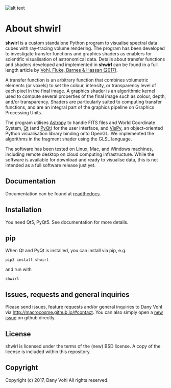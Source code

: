 ![alt text](shwirl/docs/_static/shwirl_splash.png "Shwirl")

About shwirl
=============

**shwirl** is a custom standalone Python program to visualise spectral data cubes with ray-tracing volume rendering.
The program has been developed to investigate transfer functions and graphics shaders as enablers for
scientific visualisation of astronomical data. Details about transfer functions and shaders developed and implemented in
**shwirl** can be found in a full length article by [Vohl, Fluke, Barnes & Hassan (2017)](https://academic.oup.com/mnras/article-lookup/doi/10.1093/mnras/stx1676).

A transfer function is an arbitrary function that combines volumetric elements (or voxels) to set the colour,
intensity, or transparency level of each pixel in the final image. A graphics shader is an algorithmic kernel
used to compute several properties of the final image such as colour, depth, and/or transparency.
Shaders are particularly suited to computing transfer functions, and are an integral part of the graphics
pipeline on Graphics Processing Units.

The program utilises [Astropy](http://www.astropy.org) to handle FITS files and World Coordinate System, 
[Qt](http://www.qtcentre.org) (and [PyQt](https://www.riverbankcomputing.com/software/pyqt/download5)) for the user interface,
and [VisPy](http://vispy.org), an object-oriented Python visualisation library binding onto OpenGL.
We implemented the algorithms in the fragment shader using the GLSL language.

The software has been tested on Linux, Mac, and
Windows machines, including remote desktop on cloud computing infrastructure. While the software is available for
download and ready to visualise data, this is not intended as a full software release just yet. 

Documentation
-------------
Documentation can be found at [readthedocs](http://shwirl.readthedocs.io/en/latest/).

Installation
------------
You need Qt5, PyQt5. 
See documentation for more details. 

pip
---
When Qt and PyQt is installed, you can install via pip, e.g.

`pip3 install shwirl`

and run with 

`shwirl`

Issues, requests and general inquiries
--------------------------------------
Please send issues, feature requests and/or general inquiries to Dany Vohl via http://macrocosme.github.io/#contact.
You can also simply open a [new issue](https://github.com/macrocosme/shwirl/issues) on github directly.

License
-------
shwirl is licensed under the terms of the (new) BSD license. 
A copy of the license is included within this repository.

Copyright
---------
Copyright (c) 2017, Dany Vohl
All rights reserved.

